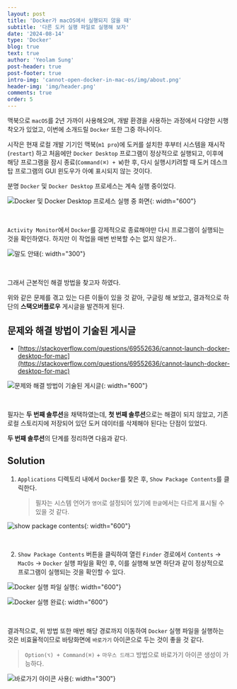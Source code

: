 ```yaml
---
layout: post
title: 'Docker가 macOS에서 실행되지 않을 때'
subtitle: '다른 도커 실행 파일로 실행해 보자'
date: '2024-08-14'
type: 'Docker'
blog: true
text: true
author: 'Yeolam Sung'
post-header: true
post-footer: true
intro-img: 'cannot-open-docker-in-mac-os/img/about.png'
header-img: 'img/header.png'
comments: true
order: 5
---
```


맥북으로 `macOS`를 2년 가까이 사용해오며, 개발 환경을 사용하는 과정에서 다양한 시행착오가 있었고, 이번에 소개드릴 `Docker` 또한 그중 하나이다.

시작은 현재 로컬 개발 기기인 맥북(`m1 pro`)에 도커를 설치한 후부터 시스템을 재시작(`restart`) 하고 처음에만 `Docker Desktop` 프로그램이 정상적으로 실행되고, 이후에 해당 프로그램을 잠시 종료(`Command(⌘) + W`)한 후, 다시 실행시키려할 때 도커 데스크탑 프로그램의 GUI 윈도우가 아예 표시되지 않는 것이다.

분명 `Docker` 및 `Docker Desktop` 프로세스는 계속 실행 중이었다.

![Docker 및 Docker Desktop 프로세스 실행 중 화면](img/1.png){: width="600"}

<br/>

`Activity Monitor`에서 `Docker`를 강제적으로 종료해야만 다시 프로그램이 실행되는 것을 확인하였다. 하지만 이 작업을 매번 반복할 수는 없지 않은가..

![말도 안돼](img/no-way.gif){: width="300"}

<br />

그래서 근본적인 해결 방법을 찾고자 하였다.

위와 같은 문제를 겪고 있는 다른 이들이 있을 것 같아, 구글링 해 보았고, 결과적으로 하단의 **스택오버플로우** 게시글을 발견하게 된다.

## 문제와 해결 방법이 기술된 게시글

- [https://stackoverflow.com/questions/69552636/cannot-launch-docker-desktop-for-mac](https://stackoverflow.com/questions/69552636/cannot-launch-docker-desktop-for-mac)

![문제와 해결 방법이 기술된 게시글](img/2.png){: width="600"}

<br/>

필자는 **두 번째 솔루션**을 채택하였는데, **첫 번째 솔루션**으로는 해결이 되지 않았고, 기존 로컬 스토리지에 저장되어 있던 도커 데이터를 삭제해야 된다는 단점이 있었다.

**두 번째 솔루션**의 단계를 정리하면 다음과 같다.

## Solution

1. `Applications` 디렉토리 내에서 `Docker`를 찾은 후, `Show Package Contents`를 클릭한다.

   > 필자는 시스템 언어가 `영어`로 설정되어 있기에 `한글`에서는 다르게 표시될 수 있을 것 같다.

![show package contents](img/3.png){: width="600"}

<br />

2. `Show Package Contents` 버튼을 클릭하여 열린 `Finder` 경로에서 `Contents` → `MacOs` → `Docker` 실행 파일을 확인 후, 이를 실행해 보면 하단과 같이 정상적으로 프로그램이 실행되는 것을 확인할 수 있다.

![Docker 실행 파일 실행](img/4.png){: width="600"}

![Docker 실행 완료](img/5.png){: width="600"}

<br/>

결과적으로, 위 방법 또한 매번 해당 경로까지 이동하여 `Docker` 실행 파일을 실행하는 것은 비효율적이므로 바탕화면에 `바로가기` 아이콘으로 두는 것이 좋을 것 같다.

> `Option(⌥) + Command(⌘)` + `마우스 드래그` 방법으로 바로가기 아이콘 생성이 가능하다.

![바로가기 아이콘 사용](img/6.png){: width="300"}
